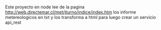 Este proyecto en node lee de la pagina http://web.directemar.cl/met/jturno/indice/index.htm los informe 
metereologicos en txt y los transforma a html para luego crear un servicio api_rest
